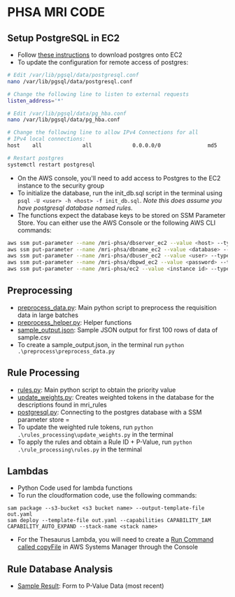 # PHSA MRI CODE 

## Setup PostgreSQL in EC2
- Follow [these instructions](https://installvirtual.com/install-postgresql-10-on-amazon-ec2/) to download postgres onto EC2
- To update the configuration for remote access of postgres: 
```bash
# Edit /var/lib/pgsql/data/postgresql.conf
nano /var/lib/pgsql/data/postgresql.conf

# Change the following line to listen to external requests
listen_address='*'
```
```bash
# Edit /var/lib/pgsql/data/pg_hba.conf
nano /var/lib/pgsql/data/pg_hba.conf

# Change the following line to allow IPv4 Connections for all 
# IPv4 local connections:
host    all             all             0.0.0.0/0               md5
```
```bash
# Restart postgres
systemctl restart postgresql
```
- On the AWS console, you'll need to add access to Postgres to the EC2 instance to the security group 
- To initialize the database, run the init_db.sql script in the terminal using `psql -U <user> -h <host> -f init_db.sql`. _Note this does assume you have postgresql database named rules._
- The functions expect the database keys to be stored on SSM Parameter Store. You can either use the AWS Console or the following AWS CLI commands: 
```bash
aws ssm put-parameter --name /mri-phsa/dbserver_ec2 --value <host> --type SecureString --overwrite
aws ssm put-parameter --name /mri-phsa/dbname_ec2 --value <database> --type SecureString --overwrite
aws ssm put-parameter --name /mri-phsa/dbuser_ec2 --value <user> --type SecureString --overwrite
aws ssm put-parameter --name /mri-phsa/dbpwd_ec2 --value <password> --type SecureString --overwrite
aws ssm put-parameter --name /mri-phsa/ec2 --value <instance id> --type SecureString --overwrite
```

## Preprocessing
- [preprocess_data.py](/preprocess/preprocess_data.py): Main python script to preprocess the requisition data in large batches
- [preprocess_helper.py](/preprocess/preprocess_helper.py): Helper functions 
- [sample_output.json](sample_output.json): Sample JSON output for first 100 rows of data of sample.csv
- To create a sample_output.json, in the terminal run `python .\preprocess\preprocess_data.py`

## Rule Processing 
- [rules.py](/rule_processing/rules.py): Main python script to obtain the priority value 
- [update_weights.py](/rule_processing/update_weights.py): Creates weighted tokens in the database for the descriptions found in mri_rules
- [postgresql.py](/rule_processing/postgresql.py): Connecting to the postgres database with a SSM parameter store =
- To update the weighted rule tokens, run `python .\rules_processing\update_weights.py` in the terminal
- To apply the rules and obtain a Rule ID + P-Value, run `python .\rule_processing\rules.py` in the terminal

## Lambdas
- Python Code used for lambda functions
- To run the cloudformation code, use the following commands: 
```
sam package --s3-bucket <s3 bucket name> --output-template-file out.yaml
sam deploy --template-file out.yaml --capabilities CAPABILITY_IAM CAPABILITY_AUTO_EXPAND --stack-name <stack name>
```
- For the Thesaurus Lambda, you will need to create a [Run Command called copyFile](copyFile.json) in AWS Systems Manager through the Console

## Rule Database Analysis
- [Sample Result](/csv/mri_dataset_results_0820.xlsx): Form to P-Value Data (most recent)